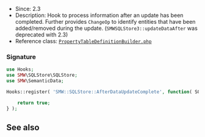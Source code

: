 * Since: 2.3
* Description: Hook to process information after an update has been completed. Further provides `ChangeOp` to identify entities that have been added/removed during the update. (`SMWSQLStore3::updateDataAfter` was deprecated with 2.3)
* Reference class: [`PropertyTableDefinitionBuilder.php`][PropertyTableDefinitionBuilder.php]

### Signature

```php
use Hooks;
use SMW\SQLStore\SQLStore;
use SMW\SemanticData;

Hooks::register( 'SMW::SQLStore::AfterDataUpdateComplete', function( SQLStore $store, SemanticData $semanticData, $changeOp ) {

	return true;
} );
```

## See also


[PropertyTableDefinitionBuilder.php]:https://github.com/SemanticMediaWiki/SemanticMediaWiki/blob/master/src/SQLStore/PropertyTableDefinitionBuilder.php